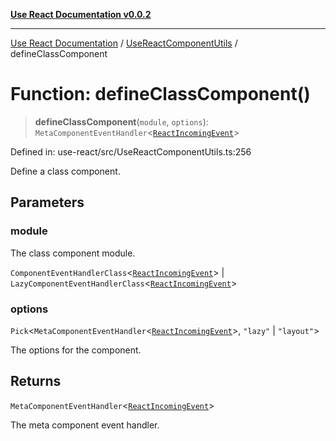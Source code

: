 [**Use React Documentation v0.0.2**](../../README.md)

***

[Use React Documentation](../../modules.md) / [UseReactComponentUtils](../README.md) / defineClassComponent

# Function: defineClassComponent()

> **defineClassComponent**(`module`, `options`): `MetaComponentEventHandler`\<[`ReactIncomingEvent`](../../declarations/type-aliases/ReactIncomingEvent.md)\>

Defined in: use-react/src/UseReactComponentUtils.ts:256

Define a class component.

## Parameters

### module

The class component module.

`ComponentEventHandlerClass`\<[`ReactIncomingEvent`](../../declarations/type-aliases/ReactIncomingEvent.md)\> | `LazyComponentEventHandlerClass`\<[`ReactIncomingEvent`](../../declarations/type-aliases/ReactIncomingEvent.md)\>

### options

`Pick`\<`MetaComponentEventHandler`\<[`ReactIncomingEvent`](../../declarations/type-aliases/ReactIncomingEvent.md)\>, `"lazy"` \| `"layout"`\>

The options for the component.

## Returns

`MetaComponentEventHandler`\<[`ReactIncomingEvent`](../../declarations/type-aliases/ReactIncomingEvent.md)\>

The meta component event handler.
